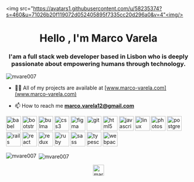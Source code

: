 <img src="https://avatars1.githubusercontent.com/u/58235374?s=460&u=71026b20f119072d052405895f7335cc20d296a0&v=4"<img/>

<h1 align="center">Hello , I'm Marco Varela</h1>
<h3 align="center">I'am a full stack web developer based in Lisbon who is deeply passionate about empowering humans through technology.</h3>

<p align="left"> <img src="https://komarev.com/ghpvc/?username=mvare007" alt="mvare007" /> </p>

- 👨‍💻 All of my projects are available at [www.marco-varela.com](www.marco-varela.com)

- 📫 How to reach me **marco.varela12@gmail.com**

<p align="left"><img src="https://www.vectorlogo.zone/logos/babeljs/babeljs-icon.svg" alt="babel" width="40" height="40"/> <img src="https://devicons.github.io/devicon/devicon.git/icons/bootstrap/bootstrap-plain.svg" alt="bootstrap" width="40" height="40"/> <img src="https://raw.githubusercontent.com/gilbarbara/logos/804dc257b59e144eaca5bc6ffd16949752c6f789/logos/bulma.svg" alt="bulma" width="40" height="40"/> <img src="https://devicons.github.io/devicon/devicon.git/icons/css3/css3-original-wordmark.svg" alt="css3" width="40" height="40"/> <img src="https://www.vectorlogo.zone/logos/figma/figma-icon.svg" alt="figma" width="40" height="40"/> <img src="https://www.vectorlogo.zone/logos/git-scm/git-scm-icon.svg" alt="git" width="40" height="40"/> <img src="https://devicons.github.io/devicon/devicon.git/icons/html5/html5-original-wordmark.svg" alt="html5" width="40" height="40"/> <img src="https://devicons.github.io/devicon/devicon.git/icons/javascript/javascript-original.svg" alt="javascript" width="40" height="40"/> <img src="https://devicons.github.io/devicon/devicon.git/icons/linux/linux-original.svg" alt="linux" width="40" height="40"/> <img src="https://devicons.github.io/devicon/devicon.git/icons/photoshop/photoshop-plain.svg" alt="photoshop" width="40" height="40"/> <img src="https://devicons.github.io/devicon/devicon.git/icons/postgresql/postgresql-original-wordmark.svg" alt="postgresql" width="40" height="40"/> <img src="https://devicons.github.io/devicon/devicon.git/icons/rails/rails-original-wordmark.svg" alt="rails" width="40" height="40"/> <img src="https://devicons.github.io/devicon/devicon.git/icons/react/react-original-wordmark.svg" alt="react" width="40" height="40"/> <img src="https://devicons.github.io/devicon/devicon.git/icons/redux/redux-original.svg" alt="redux" width="40" height="40"/> <img src="https://devicons.github.io/devicon/devicon.git/icons/ruby/ruby-original-wordmark.svg" alt="ruby" width="40" height="40"/> <img src="https://devicons.github.io/devicon/devicon.git/icons/sass/sass-original.svg" alt="sass" width="40" height="40"/> <img src="https://devicons.github.io/devicon/devicon.git/icons/typescript/typescript-original.svg" alt="typescript" width="40" height="40"/> <img src="https://devicons.github.io/devicon/devicon.git/icons/webpack/webpack-original.svg" alt="webpack" width="40" height="40"/></p><p><img align="left" src="https://github-readme-stats.vercel.app/api/top-langs/?username=mvare007&layout=compact&hide=html" alt="mvare007" /></p>

<p>&nbsp;<img align="center" src="https://github-readme-stats.vercel.app/api?username=mvare007&show_icons=true" alt="mvare007" /></p>

<p align="center">
<a href="https://linkedin.com/in/marco-varela-9b8a5a9a" target="blank"><img align="center" src="https://cdn.jsdelivr.net/npm/simple-icons@3.0.1/icons/linkedin.svg" alt="marco-varela-9b8a5a9a" height="30" width="30" /></a>
</p>
